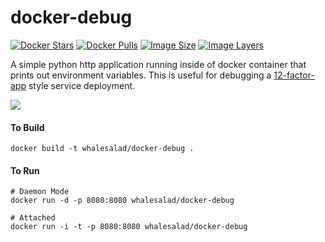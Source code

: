 # docker-debug

[![Docker Stars](https://img.shields.io/docker/stars/whalesalad/docker-debug.svg)](https://hub.docker.com/r/whalesalad/docker-debug/)
[![Docker Pulls](https://img.shields.io/docker/pulls/whalesalad/docker-debug.svg)](https://hub.docker.com/r/whalesalad/docker-debug/)
[![Image Size](https://img.shields.io/imagelayers/image-size/whalesalad/docker-debug/latest.svg)](https://imagelayers.io/?images=whalesalad/docker-debug:latest)
[![Image Layers](https://img.shields.io/imagelayers/layers/whalesalad/docker-debug/latest.svg)](https://imagelayers.io/?images=whalesalad/docker-debug:latest)

A simple python http application running inside of docker container that prints out environment variables. This is useful for debugging a [12-factor-app](http://12factor.net/) style service deployment.

![](http://i.imgur.com/oWpIlvz.png)

#### To Build

    docker build -t whalesalad/docker-debug .

#### To Run
    
    # Daemon Mode
    docker run -d -p 8080:8080 whalesalad/docker-debug

    # Attached
    docker run -i -t -p 8080:8080 whalesalad/docker-debug
